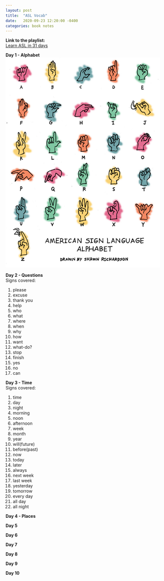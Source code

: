 ```yaml
---
layout: post
title:  "ASL Vocab"
date:   2020-09-23 12:20:00 -0400
categories: book notes
---
```

**Link to the playlist:**  
[Learn ASL in 31 days](https://www.youtube.com/playlist?list=PL0_U1EyXq3GBirxEV7zxryow5A8QuAcCP)  

**Day 1 - Alphabet**  
![The ASL Alphabet](/pic/asl.jpg)  

**Day 2 - Questions**  
Signs covered:  
1. please
2. excuse
3. thank you
4. help
5. who
6. what
7. where
8. when
9. why
10. how
11. want
12. what-do?
13. stop
14. finish
15. yes
16. no
17. can

**Day 3 - Time**  
Signs covered:  
1. time
2. day
3. night
4. morning
5. noon
6. afternoon
7. week
8. month
9. year
10. will(future)
11. before(past)
12. now
13. today
14. later
15. always
16. next week
17. last week
18. yesterday
19. tomorrow
20. every day
21. all day
22. all night

**Day 4 - Places**  

**Day 5**  

**Day 6**  

**Day 7**  

**Day 8**  

**Day 9**  

**Day 10**  
